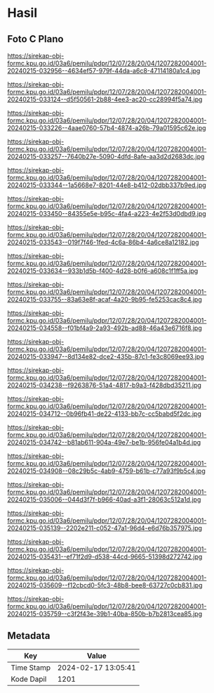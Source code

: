 # Hasil

## Foto C Plano

https://sirekap-obj-formc.kpu.go.id/03a6/pemilu/pdpr/12/07/28/20/04/1207282004001-20240215-032956--4634ef57-979f-44da-a6c8-47114180a1c4.jpg

https://sirekap-obj-formc.kpu.go.id/03a6/pemilu/pdpr/12/07/28/20/04/1207282004001-20240215-033124--d5f50561-2b88-4ee3-ac20-cc28994f5a74.jpg

https://sirekap-obj-formc.kpu.go.id/03a6/pemilu/pdpr/12/07/28/20/04/1207282004001-20240215-033226--4aae0760-57b4-4874-a26b-79a01595c62e.jpg

https://sirekap-obj-formc.kpu.go.id/03a6/pemilu/pdpr/12/07/28/20/04/1207282004001-20240215-033257--7640b27e-5090-4dfd-8afe-aa3d2d2683dc.jpg

https://sirekap-obj-formc.kpu.go.id/03a6/pemilu/pdpr/12/07/28/20/04/1207282004001-20240215-033344--1a5668e7-8201-44e8-b412-02dbb337b9ed.jpg

https://sirekap-obj-formc.kpu.go.id/03a6/pemilu/pdpr/12/07/28/20/04/1207282004001-20240215-033450--84355e5e-b95c-4fa4-a223-4e2f53d0dbd9.jpg

https://sirekap-obj-formc.kpu.go.id/03a6/pemilu/pdpr/12/07/28/20/04/1207282004001-20240215-033543--019f7f46-1fed-4c6a-86b4-4a6ce8a12182.jpg

https://sirekap-obj-formc.kpu.go.id/03a6/pemilu/pdpr/12/07/28/20/04/1207282004001-20240215-033634--933b1d5b-f400-4d28-b0f6-a608c1f1ff5a.jpg

https://sirekap-obj-formc.kpu.go.id/03a6/pemilu/pdpr/12/07/28/20/04/1207282004001-20240215-033755--83a63e8f-acaf-4a20-9b95-fe5253cac8c4.jpg

https://sirekap-obj-formc.kpu.go.id/03a6/pemilu/pdpr/12/07/28/20/04/1207282004001-20240215-034558--f01bf4a9-2a93-492b-ad88-46a43e6716f8.jpg

https://sirekap-obj-formc.kpu.go.id/03a6/pemilu/pdpr/12/07/28/20/04/1207282004001-20240215-033947--8d134e82-dce2-435b-87c1-fe3c8069ee93.jpg

https://sirekap-obj-formc.kpu.go.id/03a6/pemilu/pdpr/12/07/28/20/04/1207282004001-20240215-034238--f9263876-51a4-4817-b9a3-f428dbd35211.jpg

https://sirekap-obj-formc.kpu.go.id/03a6/pemilu/pdpr/12/07/28/20/04/1207282004001-20240215-034712--0b96fb41-de22-4133-bb7c-cc5babd5f2dc.jpg

https://sirekap-obj-formc.kpu.go.id/03a6/pemilu/pdpr/12/07/28/20/04/1207282004001-20240215-034742--b81ab611-904a-49e7-be1b-956fe04a1b4d.jpg

https://sirekap-obj-formc.kpu.go.id/03a6/pemilu/pdpr/12/07/28/20/04/1207282004001-20240215-034908--08c29b5c-4ab9-4759-b61b-c77a93f9b5c4.jpg

https://sirekap-obj-formc.kpu.go.id/03a6/pemilu/pdpr/12/07/28/20/04/1207282004001-20240215-035006--044d3f7f-b966-40ad-a3f1-28063c512a1d.jpg

https://sirekap-obj-formc.kpu.go.id/03a6/pemilu/pdpr/12/07/28/20/04/1207282004001-20240215-035139--2202e211-c052-47a1-96d4-e6d76b357975.jpg

https://sirekap-obj-formc.kpu.go.id/03a6/pemilu/pdpr/12/07/28/20/04/1207282004001-20240215-035431--ef71f2d9-d538-44cd-9665-51398d272742.jpg

https://sirekap-obj-formc.kpu.go.id/03a6/pemilu/pdpr/12/07/28/20/04/1207282004001-20240215-035609--f12cbcd0-5fc3-48b8-bee8-63727c0cb831.jpg

https://sirekap-obj-formc.kpu.go.id/03a6/pemilu/pdpr/12/07/28/20/04/1207282004001-20240215-035759--c3f2f43e-39b1-40ba-850b-b7b2813cea85.jpg


## Metadata

| Key        | Value               |
| ---------- | ------------------- |
| Time Stamp | 2024-02-17 13:05:41 |
| Kode Dapil | 1201                |



